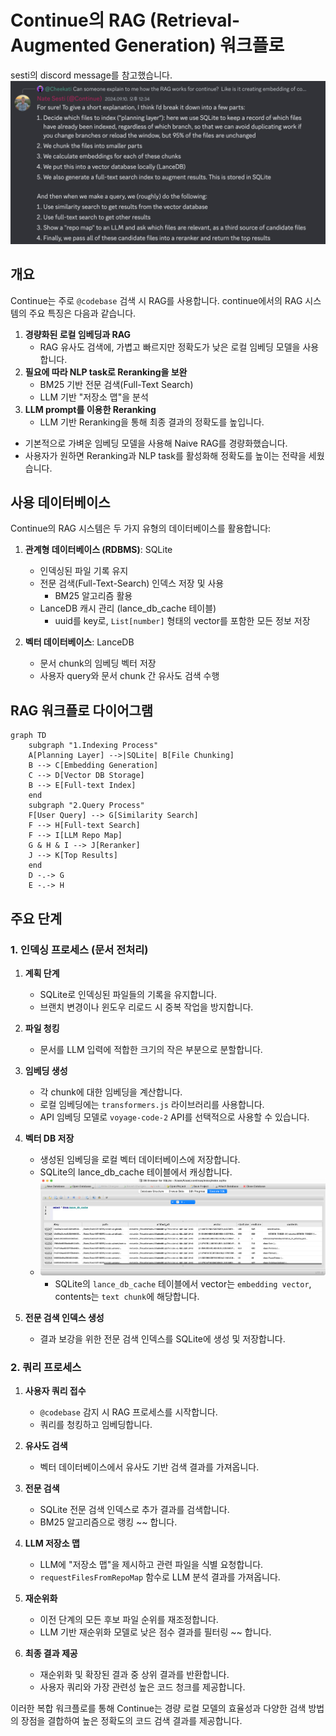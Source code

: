 # Continue의 RAG (Retrieval-Augmented Generation) 워크플로

sesti의 discord message를 참고했습니다.
![sesti-message](assets/4_sesti-message.png)

## 개요

Continue는 주로 `@codebase` 검색 시 RAG를 사용합니다. continue에서의 RAG 시스템의 주요 특징은 다음과 같습니다.

1. **경량화된 로컬 임베딩과 RAG**
   - RAG 유사도 검색에, 가볍고 빠르지만 정확도가 낮은 로컬 임베딩 모델을 사용합니다.
2. **필요에 따라 NLP task로 Reranking을 보완**
   - BM25 기반 전문 검색(Full-Text Search)
   - LLM 기반 "저장소 맵"을 분석
3. **LLM prompt를 이용한 Reranking**
   - LLM 기반 Reranking을 통해 최종 결과의 정확도를 높입니다.

- 기본적으로 가벼운 임베딩 모델을 사용해 Naive RAG를 경량화했습니다.
- 사용자가 원하면 Reranking과 NLP task를 활성화해 정확도를 높이는 전략을 세웠습니다.

## 사용 데이터베이스

Continue의 RAG 시스템은 두 가지 유형의 데이터베이스를 활용합니다:

1. **관계형 데이터베이스 (RDBMS)**: SQLite
   - 인덱싱된 파일 기록 유지
   - 전문 검색(Full-Text-Search) 인덱스 저장 및 사용
     - BM25 알고리즘 활용
   - LanceDB 캐시 관리 (lance_db_cache 테이블)
     - uuid를 key로, `List[number]` 형태의 vector를 포함한 모든 정보 저장

2. **벡터 데이터베이스**: LanceDB
   - 문서 chunk의 임베딩 벡터 저장
   - 사용자 query와 문서 chunk 간 유사도 검색 수행

## RAG 워크플로 다이어그램

```mermaid
graph TD
    subgraph "1.Indexing Process"
    A[Planning Layer] -->|SQLite| B[File Chunking]
    B --> C[Embedding Generation]
    C --> D[Vector DB Storage]
    B --> E[Full-text Index]
    end
    subgraph "2.Query Process"
    F[User Query] --> G[Similarity Search]
    F --> H[Full-text Search]
    F --> I[LLM Repo Map]
    G & H & I --> J[Reranker]
    J --> K[Top Results]
    end
    D -.-> G
    E -.-> H
```

## 주요 단계

### 1. 인덱싱 프로세스 (문서 전처리)

1. **계획 단계**
   - SQLite로 인덱싱된 파일들의 기록을 유지합니다.
   - 브랜치 변경이나 윈도우 리로드 시 중복 작업을 방지합니다.

2. **파일 청킹**
   - 문서를 LLM 입력에 적합한 크기의 작은 부분으로 분할합니다.

3. **임베딩 생성**
   - 각 chunk에 대한 임베딩을 계산합니다.
   - 로컬 임베딩에는 `transformers.js` 라이브러리를 사용합니다.
   - API 임베딩 모델로 `voyage-code-2` API를 선택적으로 사용할 수 있습니다.

4. **벡터 DB 저장**
   - 생성된 임베딩을 로컬 벡터 데이터베이스에 저장합니다.
   - SQLite의 lance_db_cache 테이블에서 캐싱합니다.
   - ![table-lance-db-cache](assets/4_lance-db-cache.png)
     - SQLite의 `lance_db_cache` 테이블에서 vector는 `embedding vector`, contents는 `text chunk`에 해당합니다.

5. **전문 검색 인덱스 생성**
   - 결과 보강을 위한 전문 검색 인덱스를 SQLite에 생성 및 저장합니다.

### 2. 쿼리 프로세스

1. **사용자 쿼리 접수**
   - `@codebase` 감지 시 RAG 프로세스를 시작합니다.
   - 쿼리를 청킹하고 임베딩합니다.

2. **유사도 검색** 
   - 벡터 데이터베이스에서 유사도 기반 검색 결과를 가져옵니다.

3. **전문 검색**
   - SQLite 전문 검색 인덱스로 추가 결과를 검색합니다.
   - BM25 알고리즘으로 랭킹 ~~ 합니다.

4. **LLM 저장소 맵**
   - LLM에 "저장소 맵"을 제시하고 관련 파일을 식별 요청합니다.
   - `requestFilesFromRepoMap` 함수로 LLM 분석 결과를 가져옵니다.

5. **재순위화**
   - 이전 단계의 모든 후보 파일 순위를 재조정합니다.
   - LLM 기반 재순위화 모델로 낮은 점수 결과를 필터링 ~~ 합니다.

6. **최종 결과 제공**
   - 재순위화 및 확장된 결과 중 상위 결과를 반환합니다.
   - 사용자 쿼리와 가장 관련성 높은 코드 청크를 제공합니다.

이러한 복합 워크플로를 통해 Continue는 경량 로컬 모델의 효율성과 다양한 검색 방법의 장점을 결합하여 높은 정확도의 코드 검색 결과를 제공합니다.